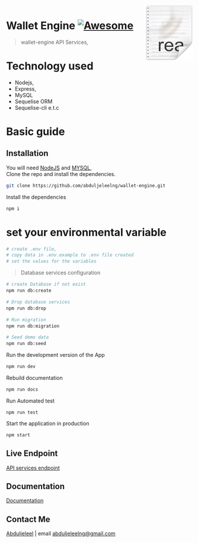 
<img src="icon.png" align="right" />

# Wallet Engine [![Awesome](https://cdn.rawgit.com/sindresorhus/awesome/d7305f38d29fed78fa85652e3a63e154dd8e8829/media/badge.svg)](https://github.com/abduljeleelng/wallet-engine#readme)
> wallet-engine API Services, 
# Technology used
*  Nodejs, 
* Express, 
* MySQL 
* Sequelise ORM 
* Sequelise-cli e.t.c

# Basic guide

## Installation

You will need [NodeJS](https://nodejs.org/) and [MYSQL](https://www.mysql.com/), <br /> Clone the repo and install the dependencies.
```bash
git clone https://github.com/abduljeleelng/wallet-engine.git
```
Install the dependencies 

```bash
npm i
```
# set your environmental variable 
```bash
# create .env file, 
# copy data in .env.example to .env file created
# set the values for the variables
```
> Database services configuration 
```bash
# create Database if not exist 
npm run db:create
```
```bash
# Drop database services 
npm run db:drop
```
```bash
# Run migration 
npm run db:migration 
```
```bash
# Seed demo data 
npm run db:seed
```

Run the development version of the App 

```bash
npm run dev
```

Rebuild documentation

```bash
npm run docs
```

Run Automated test 

```
npm run test
```

Start the application in production

```bash
npm start
```

## Live Endpoint 
[API services endpoint]()

## Documentation
[Documentation]()

## Contact Me
[Abduljeleel](mailto:abduljeleelng@gmail.com) | email abduljeleelng@gmail.com